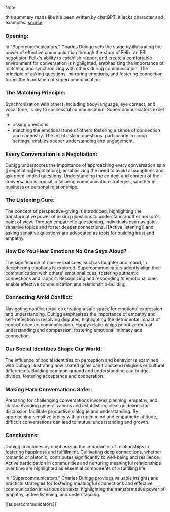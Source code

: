 
> [!NOTE]
> this summary reads like it's been written by chatGPT. it lacks character and examples.
> [source](https://www.linkedin.com/pulse/useful-concise-summary-supercommunicators-charles-matt-hutson-m-ed-wc2rc/) 

### Opening:

In "Supercommunicators," Charles Duhigg sets the stage by illustrating the power of effective communication through the story of Felix, an FBI negotiator. Felix's ability to establish rapport and create a comfortable environment for conversation is highlighted, emphasizing the importance of matching and synchronizing with others during communication. The principle of asking questions, mirroring emotions, and fostering connection forms the foundation of supercommunication.

### The Matching Principle:

Synchronization with others, including body language, eye contact, and vocal tone, is key to successful communication. Supercommunicators excel in 
- asking questions 
- matching the emotional tone of others
fostering a sense of connection and chemistry. The art of asking questions, particularly in group settings, enables deeper understanding and engagement.

### Every Conversation is a Negotiation:

Duhigg underscores the importance of approaching every conversation as a [[negotiating|negotiation]], emphasizing the need to avoid assumptions and ask open-ended questions. Understanding the context and content of the conversation is crucial in tailoring communication strategies, whether in business or personal relationships.

### The Listening Cure:

The concept of perspective-giving is introduced, highlighting the transformative power of asking questions to understand another person's point of view. Through empathetic questioning, individuals can navigate sensitive topics and foster deeper connections. [[Active listening]] and asking sensitive questions are advocated as tools for building trust and empathy.

### How Do You Hear Emotions No One Says Aloud?

The significance of non-verbal cues, such as laughter and mood, in deciphering emotions is explored. Supercommunicators adeptly align their communication with others' emotional cues, fostering authentic connections and rapport. Recognizing and responding to emotional cues enable effective communication and relationship-building.

### Connecting Amid Conflict:

Navigating conflict requires creating a safe space for emotional expression and understanding. Duhigg emphasizes the importance of empathy and self-reflection in resolving disputes, highlighting the detrimental impact of control-oriented communication. Happy relationships prioritize mutual understanding and compassion, fostering emotional intimacy and connection.

### Our Social Identities Shape Our World:

The influence of social identities on perception and behavior is examined, with Duhigg illustrating how shared goals can transcend religious or cultural differences. Building common ground and understanding can bridge divides, fostering acceptance and cooperation.

### Making Hard Conversations Safer:

Preparing for challenging conversations involves planning, empathy, and clarity. Avoiding generalizations and establishing clear guidelines for discussion facilitate productive dialogue and understanding. By approaching sensitive topics with an open mind and empathetic attitude, difficult conversations can lead to mutual understanding and growth.

### Conclusions:

Duhigg concludes by emphasizing the importance of relationships in fostering happiness and fulfillment. Cultivating deep connections, whether romantic or platonic, contributes significantly to well-being and resilience. Active participation in communities and nurturing meaningful relationships over time are highlighted as essential components of a fulfilling life.

In "Supercommunicators," Charles Duhigg provides valuable insights and practical strategies for fostering meaningful connections and effective communication in various contexts, highlighting the transformative power of empathy, active listening, and understanding.

[[supercommunicators]]
